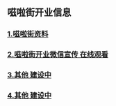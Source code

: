 ## 嗞啦街开业信息

### [1.嗞啦街资料 ](https://airsupply.github.io/PubWechat/jpg/)
### [2.嗞啦街开业微信宣传 在线观看](https://airsupply.github.io/PubWechat/zilajie/index.html)
### [3.其他 建设中](https://airsupply.github.io/PubWechat/)
### [4.其他 建设中](https://airsupply.github.io/PubWechat/)




